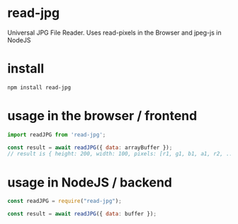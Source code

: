 # read-jpg
Universal JPG File Reader.  Uses read-pixels in the Browser and jpeg-js in NodeJS

# install
```bash
npm install read-jpg
```

# usage in the browser / frontend
```js
import readJPG from 'read-jpg';

const result = await readJPG({ data: arrayBuffer });
// result is { height: 200, width: 100, pixels: [r1, g1, b1, a1, r2, ...] }
```

# usage in NodeJS / backend
```js
const readJPG = require("read-jpg");

const result = await readJPG({ data: buffer });
```
